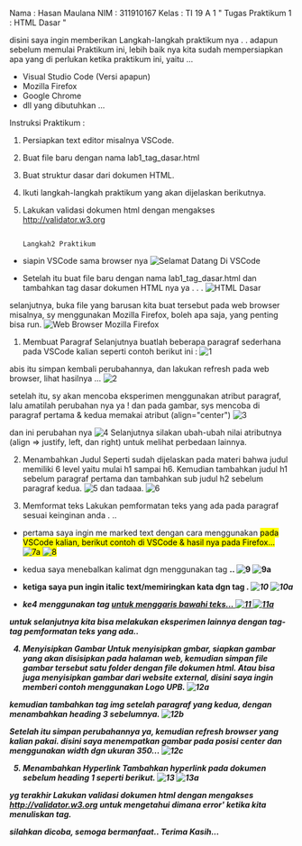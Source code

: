 Nama  : Hasan Maulana
NIM   : 311910167
Kelas : TI 19 A 1
        " Tugas Praktikum 1 : HTML Dasar "
        
disini saya ingin memberikan Langkah-langkah praktikum nya . . 
adapun sebelum memulai Praktikum ini, lebih baik nya kita sudah mempersiapkan apa yang di perlukan ketika praktikum ini, yaitu ...
- Visual Studio Code (Versi apapun)
- Mozilla Firefox 
- Google Chrome 
- dll yang dibutuhkan ...

Instruksi Praktikum :
1. Persiapkan text editor misalnya VSCode.
2. Buat file baru dengan nama lab1_tag_dasar.html
3. Buat struktur dasar dari dokumen HTML.
4. Ikuti langkah-langkah praktikum yang akan dijelaskan berikutnya.
5. Lakukan validasi dokumen html dengan mengakses http://validator.w3.org

                                                                          Langkah2 Praktikum
- siapin VSCode sama browser nya 
![Selamat Datang Di VSCode](https://user-images.githubusercontent.com/56497286/112858559-2e5d3f80-90dc-11eb-8c80-a6e6d23d1f15.png)

- Setelah itu buat file baru dengan nama lab1_tag_dasar.html dan tambahkan tag dasar dokumen 
HTML nya ya . . .
![HTML Dasar](https://user-images.githubusercontent.com/56497286/112859531-205bee80-90dd-11eb-99f3-dbfe01abcdf3.png)

selanjutnya, buka file yang barusan kita buat tersebut pada web browser misalnya, sy menggunakan Mozilla Firefox, boleh apa saja, yang penting bisa run.
![Web Browser Mozilla Firefox](https://user-images.githubusercontent.com/56497286/112859905-8183c200-90dd-11eb-8b43-7db7385938b0.png)

1. Membuat Paragraf
Selanjutnya buatlah beberapa paragraf sederhana pada VSCode kalian seperti contoh berikut ini :
![1](https://user-images.githubusercontent.com/56497286/112861551-176c1c80-90df-11eb-94cc-2778076ccca8.png)

abis itu simpan kembali perubahannya, dan lakukan refresh pada web browser, lihat hasilnya ...
![2](https://user-images.githubusercontent.com/56497286/112861939-7893f000-90df-11eb-98fb-e5382b10bed2.png)

setelah itu, sy akan mencoba eksperimen menggunakan atribut paragraf, lalu amatilah perubahan nya ya !
dan pada gambar, sys mencoba di paragraf pertama & kedua memakai atribut (align="center")
![3](https://user-images.githubusercontent.com/56497286/112862856-66ff1800-90e0-11eb-861e-33203e3f1b33.png)

dan ini perubahan nya
![4](https://user-images.githubusercontent.com/56497286/112863119-b6dddf00-90e0-11eb-8745-307e6b9e94da.png)
Selanjutnya silakan ubah-ubah nilai atributnya (align => justify, left, dan right) untuk melihat 
perbedaan lainnya. 

2. Menambahkan Judul
Seperti sudah dijelaskan pada materi bahwa judul memiliki 6 level yaitu mulai h1 sampai h6. 
Kemudian tambahkan judul h1 sebelum paragraf pertama dan tambahkan sub judul h2 sebelum 
paragraf kedua.
![5](https://user-images.githubusercontent.com/56497286/112866314-db878600-90e3-11eb-8c08-7da3c2c524a9.png)
dan tadaaa.
![6](https://user-images.githubusercontent.com/56497286/112866916-88620300-90e4-11eb-82a7-7ba2c0c38eb3.png)

3. Memformat teks
Lakukan pemformatan teks yang ada pada paragraf sesuai keinginan anda . ..
- pertama saya ingin me marked text dengan cara menggunakan <mark> pada VSCode kalian, berikut contoh di VSCode & hasil nya pada Firefox...
![7a](https://user-images.githubusercontent.com/56497286/112868188-f8bd5400-90e5-11eb-9f53-8ca3abcaa905.png)
                ![8](https://user-images.githubusercontent.com/56497286/112868316-1db1c700-90e6-11eb-9ea8-f0d20d40ae94.png)

- kedua saya menebalkan kalimat dgn menggunakan tag <b>..
![9](https://user-images.githubusercontent.com/56497286/112868922-cc560780-90e6-11eb-9716-922d84c93d4d.png)
                ![9a](https://user-images.githubusercontent.com/56497286/112868953-d546d900-90e6-11eb-8478-94d793cc4fba.png)
        
- ketiga saya pun ingin italic text/memiringkan kata dgn tag <i>.
![10](https://user-images.githubusercontent.com/56497286/112869459-628a2d80-90e7-11eb-8098-6bea3bcdd32a.png)
                ![10a](https://user-images.githubusercontent.com/56497286/112869719-a54c0580-90e7-11eb-8af3-30ef7521d0b9.png)

- ke4 menggunakan tag <ins> untuk menggaris bawahi teks...
![11](https://user-images.githubusercontent.com/56497286/112870332-4b980b00-90e8-11eb-9484-38294f1896de.png)
                ![11a](https://user-images.githubusercontent.com/56497286/112870572-8d28b600-90e8-11eb-9d2f-7c3ef2c549fb.png)

untuk selanjutnya kita bisa melakukan eksperimen lainnya dengan tag-tag pemformatan teks yang ada..


4. Menyisipkan Gambar
Untuk menyisipkan gmbar, siapkan gambar yang akan disisipkan pada halaman web, kemudian 
simpan file gambar tersebut satu folder dengan file dokumen html. Atau bisa juga menyisipkan 
gambar dari website external, disini saya ingin memberi contoh menggunakan Logo UPB.
![12a](https://user-images.githubusercontent.com/56497286/112919714-d0f3dd80-9131-11eb-8280-d2a97abfee1d.png)

kemudian tambahkan tag img setelah paragraf yang kedua, dengan menambahkan heading 3 sebelumnya.
![12b](https://user-images.githubusercontent.com/56497286/112919794-f8e34100-9131-11eb-82c1-f41bd24b4b29.png)

Setelah itu simpan perubahannya ya, kemudian refresh browser yang kalian pakai.
disini saya menempatkan gambar pada posisi center dan menggunakan width dgn ukuran 350...
![12c](https://user-images.githubusercontent.com/56497286/112919863-16b0a600-9132-11eb-88e4-c85e21b5c7ea.png)

5. Menambahkan Hyperlink
Tambahkan hyperlink pada dokumen sebelum heading 1 seperti berikut.
![13](https://user-images.githubusercontent.com/56497286/112920427-2086d900-9133-11eb-9396-d4eba5d82c7a.png)
![13a](https://user-images.githubusercontent.com/56497286/112920444-2c729b00-9133-11eb-8bf3-e7d55c60ff46.png)

yg terakhir Lakukan validasi dokumen html dengan mengakses http://validator.w3.org untuk mengetahui dimana error' ketika kita menuliskan tag.

silahkan dicoba, semoga bermanfaat..
Terima Kasih...




